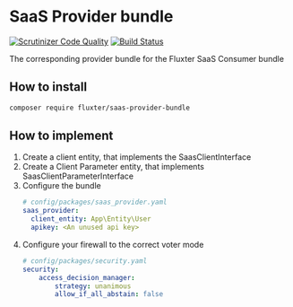 # SaaS Provider bundle

[![Scrutinizer Code Quality](https://scrutinizer-ci.com/g/Fluxter/SaasProviderBundle/badges/quality-score.png?b=master)](https://scrutinizer-ci.com/g/Fluxter/SaasProviderBundle/?branch=master) [![Build Status](https://scrutinizer-ci.com/g/Fluxter/SaasProviderBundle/badges/build.png?b=master)](https://scrutinizer-ci.com/g/Fluxter/SaasProviderBundle/build-status/master)

The corresponding provider bundle for the Fluxter SaaS Consumer bundle

## How to install

```bash
composer require fluxter/saas-provider-bundle
```

## How to implement

1. Create a client entity, that implements the SaasClientInterface
1. Create a Client Parameter entity, that implements SaasClientParameterInterface
1. Configure the bundle
    ```yaml
    # config/packages/saas_provider.yaml
    saas_provider:
      client_entity: App\Entity\User
      apikey: <An unused api key>
    ```
1. Configure your firewall to the correct voter mode
    ```yaml
    # config/packages/security.yaml
    security:
        access_decision_manager:
            strategy: unanimous
            allow_if_all_abstain: false
    ```

